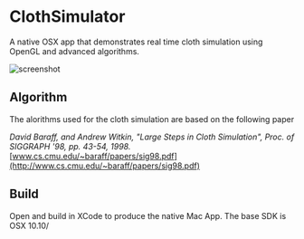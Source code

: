 # ClothSimulator
A native OSX app that demonstrates real time cloth simulation using OpenGL and advanced algorithms.

![screenshot](example.gif)

## Algorithm

The alorithms used for the cloth simulation are based on the following paper

*David Baraff, and Andrew Witkin, "Large Steps in Cloth Simulation", Proc. of SIGGRAPH '98, pp. 43-54, 1998.* [www.cs.cmu.edu/~baraff/papers/sig98.pdf](http://www.cs.cmu.edu/~baraff/papers/sig98.pdf)

## Build

Open and build in XCode to produce the native Mac App. The base SDK is OSX 10.10/


